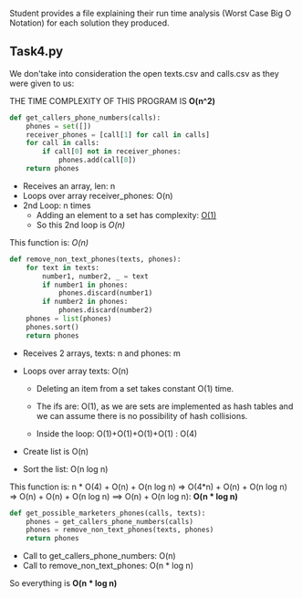 Student provides a file explaining their run time analysis (Worst Case Big O Notation) for each solution they produced.

## Task4.py

We don'take into consideration the open texts.csv and calls.csv as they were given to us:

THE TIME COMPLEXITY OF THIS PROGRAM IS **O(n^2)**

```python
def get_callers_phone_numbers(calls):
    phones = set([])
    receiver_phones = [call[1] for call in calls]
    for call in calls:
        if call[0] not in receiver_phones:
            phones.add(call[0])
    return phones
```

- Receives an array, len: n
- Loops over array receiver_phones: O(n)
- 2nd Loop: n times
  - Adding an element to a set has complexity: [O(1)](https://www.ics.uci.edu/~pattis/ICS-33/lectures/complexitypython.txt)
  - So this 2nd loop is _O(n)_

This function is: _O(n)_

```python
def remove_non_text_phones(texts, phones):
    for text in texts:
        number1, number2, _ = text
        if number1 in phones:
            phones.discard(number1)
        if number2 in phones:
            phones.discard(number2)
    phones = list(phones)
    phones.sort()
    return phones
```

- Receives 2 arrays, texts: n and phones: m
- Loops over array texts: O(n)

  - Deleting an item from a set takes constant O(1) time.
  - The ifs are: O(1), as we are sets are implemented as hash tables and we can assume there is no possibility of hash collisions.

  - Inside the loop: O(1)+O(1)+O(1)+O(1) : O(4)

- Create list is O(n)
- Sort the list: O(n log n)

This function is: n * O(4) + O(n) + O(n log n) => O(4*n) + O(n) + O(n log n) => O(n) + O(n) + O(n log n) ==> O(n) + O(n log n): **O(n \* log n)**

```python
def get_possible_marketers_phones(calls, texts):
    phones = get_callers_phone_numbers(calls)
    phones = remove_non_text_phones(texts, phones)
    return phones
```

- Call to get_callers_phone_numbers: O(n)
- Call to remove_non_text_phones: O(n \* log n)

So everything is **O(n \* log n)**

